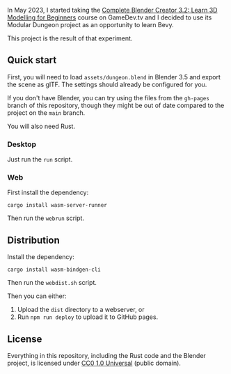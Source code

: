 In May 2023, I started taking the [Complete Blender Creator 3.2: Learn 3D Modelling for Beginners](https://www.gamedev.tv/p/complete-blender-creator-3-2-learn-3d-modelling-for-beginners) course on GameDev.tv and I decided to use its Modular Dungeon project as an opportunity to learn Bevy.

This project is the result of that experiment.

## Quick start

First, you will need to load `assets/dungeon.blend` in Blender 3.5 and export the scene as glTF.  The settings should already be configured for you.

If you don't have Blender, you can try using the files from the `gh-pages` branch of this repository, though they might be out of date compared to the project on the `main` branch.

You will also need Rust.

### Desktop

Just run the `run` script.

### Web

First install the dependency:

```
cargo install wasm-server-runner
```

Then run the `webrun` script.

## Distribution

Install the dependency:

```
cargo install wasm-bindgen-cli
```

Then run the `webdist.sh` script.

Then you can either:

1. Upload the `dist` directory to a webserver, or
2. Run `npm run deploy` to upload it to GitHub pages.

## License

Everything in this repository, including the Rust code and the Blender project, is licensed under [CC0 1.0 Universal](./LICENSE.md) (public domain).
